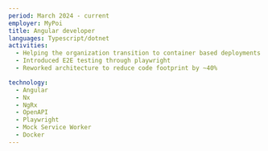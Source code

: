 ```yaml
---
period: March 2024 - current
employer: MyPoi
title: Angular developer
languages: Typescript/dotnet
activities:
  - Helping the organization transition to container based deployments
  - Introduced E2E testing through playwright
  - Reworked architecture to reduce code footprint by ~40%

technology:
  - Angular
  - Nx
  - NgRx
  - OpenAPI
  - Playwright
  - Mock Service Worker
  - Docker
---
```

